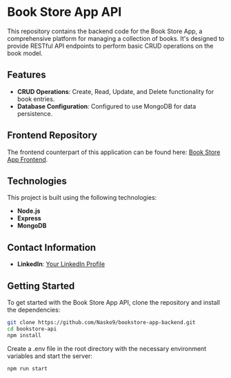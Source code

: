 # Book Store App API

This repository contains the backend code for the Book Store App, a comprehensive platform for managing a collection of books. It's designed to provide RESTful API endpoints to perform basic CRUD operations on the book model.

## Features

- **CRUD Operations**: Create, Read, Update, and Delete functionality for book entries.
- **Database Configuration**: Configured to use MongoDB for data persistence.

## Frontend Repository

The frontend counterpart of this application can be found here: [Book Store App Frontend](https://github.com/Nasko9/bookstore-app-frontend).

## Technologies

This project is built using the following technologies:

- **Node.js**
- **Express**
- **MongoDB**

## Contact Information

- **LinkedIn**: [Your LinkedIn Profile](https://www.linkedin.com/in/milos-naskovic/)

## Getting Started

To get started with the Book Store App API, clone the repository and install the dependencies:

```bash
git clone https://github.com/Nasko9/bookstore-app-backend.git
cd bookstore-api
npm install
```

Create a .env file in the root directory with the necessary environment variables and start the server:

```bash
npm run start
```
